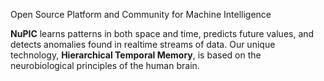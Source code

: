 <p class="lead">
  Open Source Platform and Community for Machine Intelligence
</p>

**NuPIC** learns patterns in both space and time, predicts future values, and
detects anomalies found in realtime streams of data. Our unique technology,
**Hierarchical Temporal Memory**, is based on the neurobiological principles of
the human brain.
